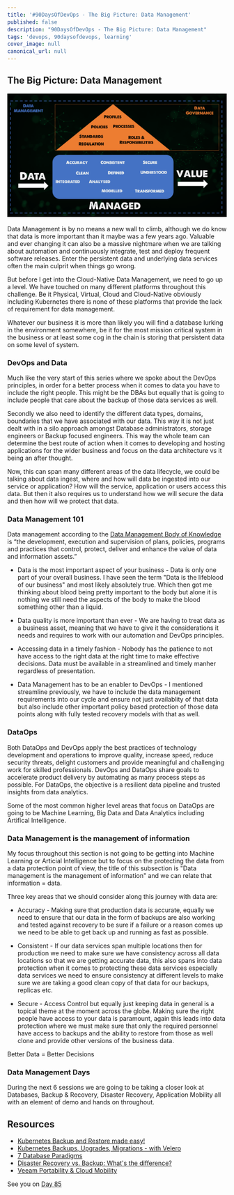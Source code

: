 ```yaml
---
title: '#90DaysOfDevOps - The Big Picture: Data Management'
published: false
description: "90DaysOfDevOps - The Big Picture: Data Management"
tags: 'devops, 90daysofdevops, learning'
cover_image: null
canonical_url: null
---
```

## The Big Picture: Data Management

![](Images/Day84_Data1.png)

Data Management is by no means a new wall to climb, although we do know that data is more important than it maybe was a few years ago. Valuable and ever changing it can also be a massive nightmare when we are talking about automation and continuously integrate, test and deploy frequent software releases. Enter the persistent data and underlying data services often the main culprit when things go wrong. 

But before I get into the Cloud-Native Data Management, we need to go up a level. We have touched on many different platforms throughout this challenge. Be it Physical, Virtual, Cloud and Cloud-Native obviously including Kubernetes there is none of these platforms that provide the lack of requirement for data management. 

Whatever our business it is more than likely you will find a database lurking in the environment somewhere, be it for the most mission critical system in the business or at least some cog in the chain is storing that persistent data on some level of system. 

### DevOps and Data 

Much like the very start of this series where we spoke about the DevOps principles, in order for a better process when it comes to data you have to include the right people. This might be the DBAs but equally that is going to include people that care about the backup of those data services as well. 

Secondly we also need to identify the different data types, domains, boundaries that we have associated with our data. This way it is not just dealt with in a silo approach amongst Database administrators, storage engineers or Backup focused engineers. This way the whole team can determine the best route of action when it comes to developing and hosting applications for the wider business and focus on the data architecture vs it being an after thought. 

Now, this can span many different areas of the data lifecycle, we could be talking about data ingest, where and how will data be ingested into our service or application? How will the service, application or users access this data. But then it also requires us to understand how we will secure the data and then how will we protect that data. 

### Data Management 101 

Data management according to the [Data Management Body of Knowledge](https://www.dama.org/cpages/body-of-knowledge) is “the development, execution and supervision of plans, policies, programs and practices that control, protect, deliver and enhance the value of data and information assets.” 

- Data is the most important aspect of your business - Data is only one part of your overall business. I have seen the term "Data is the lifeblood of our business" and most likely absolutely true. Which then got me thinking about blood being pretty important to the body but alone it is nothing we still need the aspects of the body to make the blood something other than a liquid. 

- Data quality is more important than ever - We are having to treat data as a business asset, meaning that we have to give it the considerations it needs and requires to work with our automation and DevOps principles. 

- Accessing data in a timely fashion - Nobody has the patience to not have access to the right data at the right time to make effective decisions. Data must be available in a streamlined and timely manher regardless of presentation. 

- Data Management has to be an enabler to DevOps - I mentioned streamline previously, we have to include the data management requirements into our cycle and ensure not just availablity of that data but also include other important policy based protection of those data points along with fully tested recovery models with that as well. 

### DataOps 

Both DataOps and DevOps apply the best practices of technology development and operations to improve quality, increase speed, reduce security threats, delight customers and provide meaningful and challenging work for skilled professionals. DevOps and DataOps share goals to accelerate product delivery by automating as many process steps as possible. For DataOps, the objective is a resilient data pipeline and trusted insights from data analytics. 

Some of the most common higher level areas that focus on DataOps are going to be Machine Learning, Big Data and Data Analytics including Artifical Intelligence. 

### Data Management is the management of information

My focus throughout this section is not going to be getting into Machine Learning or Articial Intelligence but to focus on the protecting the data from a data protection point of view, the title of this subsection is "Data management is the management of information" and we can relate that information = data. 

Three key areas that we should consider along this journey with data are: 

- Accuracy - Making sure that production data is accurate, equally we need to ensure that our data in the form of backups are also working and tested against recovery to be sure if a failure or a reason comes up we need to be able to get back up and running as fast as possible. 
  
- Consistent - If our data services span multiple locations then for production we need to make sure we have consistency across all data locations so that we are getting accurate data, this also spans into data protection when it comes to protecting these data services especially data services we need to ensure consistency at different levels to make sure we are taking a good clean copy of that data for our backups, replicas etc. 

- Secure - Access Control but equally just keeping data in general is a topical theme at the moment across the globe. Making sure the right people have access to your data is paramount, again this leads into data protection where we must make sure that only the required personnel have access to backups and the ability to restore from those as well clone and provide other versions of the business data. 

Better Data = Better Decisions 

### Data Management Days 

During the next 6 sessions we are going to be taking a closer look at Databases, Backup & Recovery, Disaster Recovery, Application Mobility all with an element of demo and hands on throughout. 

## Resources 

- [Kubernetes Backup and Restore made easy!](https://www.youtube.com/watch?v=01qcYSck1c4&t=217s)
- [Kubernetes Backups, Upgrades, Migrations - with Velero](https://www.youtube.com/watch?v=zybLTQER0yY)
- [7 Database Paradigms](https://www.youtube.com/watch?v=W2Z7fbCLSTw&t=520s)
- [Disaster Recovery vs. Backup: What's the difference?](https://www.youtube.com/watch?v=07EHsPuKXc0)
- [Veeam Portability & Cloud Mobility](https://www.youtube.com/watch?v=hDBlTdzE6Us&t=3s)

See you on [Day 85](day85.md)




